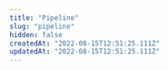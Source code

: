```yaml
---
title: "Pipeline"
slug: "pipeline"
hidden: false
createdAt: "2022-08-15T12:51:25.111Z"
updatedAt: "2022-08-15T12:51:25.111Z"
---
```

